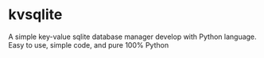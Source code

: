 kvsqlite
========

A simple key-value sqlite database manager develop with Python language. Easy to use, simple code, and pure 100% Python
